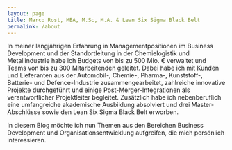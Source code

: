 ```yaml
---
layout: page
title: Marco Rost, MBA, M.Sc, M.A. & Lean Six Sigma Black Belt
permalink: /about
---
```

In meiner langjährigen Erfahrung in Managementpositionen im Business Development und der Standortleitung in der Chemielogistik und Metallindustrie habe ich Budgets von bis zu 500 Mio. € verwaltet und Teams von bis zu 300 Mitarbeitenden geleitet. Dabei habe ich mit Kunden und Lieferanten aus der Automobil-, Chemie-, Pharma-, Kunststoff-, Batterie- und Defence-Industrie zusammengearbeitet, zahlreiche innovative Projekte durchgeführt und einige Post-Merger-Integrationen als verantwortlicher Projektleiter begleitet. Zusätzlich habe ich nebenberuflich eine umfangreiche akademische Ausbildung absolviert und drei Master-Abschlüsse sowie den Lean Six Sigma Black Belt erworben.  

In diesem Blog möchte ich nun Themen aus den Bereichen Business Development und Organisationsentwicklung aufgreifen, die mich persönlich interessieren.
